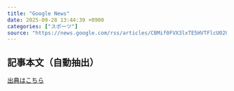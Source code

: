 ```yaml
---
title: "Google News"
date: 2025-09-28 13:44:39 +0900
categories: ["スポーツ"]
source: "https://news.google.com/rss/articles/CBMif0FVX3lxTE5HVTFlcU02UUVPTkJpUE9ocGFmZjMzOEVtMVVMUzNkYzVOcXM2eUxla3l1Y3NWcU5BWDJ1SUNFMWRubkFwRXg2VUJwcjdCbG1laGhJLUw1RmFuQ1g4dlJKYUhJZVFGMTRiZFRTNjVSVnBkV0h5emYwX1l6WXpmVzA?oc=5"
---
```


## 記事本文（自動抽出）
<body class="y0K44d EA71Tc" id="readabilityBody"></body>

[出典はこちら](https://news.google.com/rss/articles/CBMif0FVX3lxTE5HVTFlcU02UUVPTkJpUE9ocGFmZjMzOEVtMVVMUzNkYzVOcXM2eUxla3l1Y3NWcU5BWDJ1SUNFMWRubkFwRXg2VUJwcjdCbG1laGhJLUw1RmFuQ1g4dlJKYUhJZVFGMTRiZFRTNjVSVnBkV0h5emYwX1l6WXpmVzA?oc=5)
